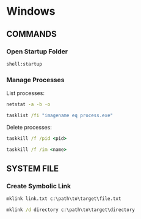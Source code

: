 # Windows

## COMMANDS

### Open Startup Folder

```cmd
shell:startup
```

### Manage Processes

List processes:

```cmd
netstat -a -b -o

tasklist /fi "imagename eq process.exe"
```

Delete processes:

```cmd
taskkill /f /pid <pid>

taskkill /f /im <name>
```

## SYSTEM FILE

### Create Symbolic Link

```cmd
mklink link.txt c:\path\to\target\file.txt

mklink /d directory c:\path\to\target\directory
```
